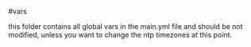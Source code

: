 #vars

this folder contains all global vars in the main.yml file and should be not modified, unless
you want to change the ntp timezones at this point.